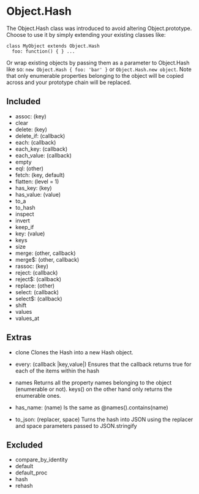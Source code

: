 # Object.Hash
The Object.Hash class was introduced to avoid altering Object.prototype. Choose to use it by simply extending your existing classes like:

```
class MyObject extends Object.Hash
  foo: function() { } ...
```

Or wrap existing objects by passing them as a parameter to Object.Hash like so: `new Object.Hash { foo: 'bar' }` or `Object.Hash.new object`. Note that only enumerable properties belonging to the object will be copied across and your prototype chain will be replaced.

## Included
  * assoc: (key)
  * clear
  * delete: (key)
  * delete_if: (callback)
  * each: (callback)
  * each_key: (callback)
  * each_value: (callback)
  * empty
  * eql: (other)
  * fetch: (key, default)
  * flatten: (level = 1)
  * has_key: (key)
  * has_value: (value)
  * to_a
  * to_hash
  * inspect
  * invert
  * keep_if
  * key: (value)
  * keys
  * size
  * merge: (other, callback)
  * merge$: (other, callback)
  * rassoc: (key)
  * reject: (callback)
  * reject$: (callback)
  * replace: (other)
  * select: (callback)
  * select$: (callback)
  * shift
  * values
  * values_at

## Extras
 * clone
   Clones the Hash into a new Hash object.
   
 * every: (callback |key,value|)
   Ensures that the callback returns true for each of the items within the hash
   
 * names
   Returns all the property names belonging to the object (enumerable or not). keys() on the other hand only returns the enumerable ones.
   
 * has_name: (name)
   Is the same as @names().contains(name)
   
 * to_json: (replacer, space)
   Turns the hash into JSON using the replacer and space parameters passed to JSON.stringify

## Excluded
 * compare_by_identity
 * default
 * default_proc
 * hash
 * rehash